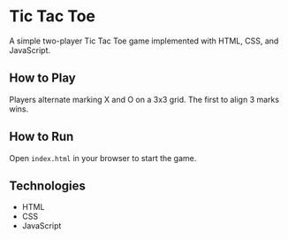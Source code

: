 # Tic Tac Toe

A simple two-player Tic Tac Toe game implemented with HTML, CSS, and JavaScript.

## How to Play
Players alternate marking X and O on a 3x3 grid. The first to align 3 marks wins.

## How to Run
Open `index.html` in your browser to start the game.

## Technologies
- HTML  
- CSS  
- JavaScript
